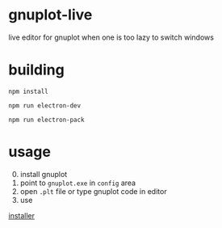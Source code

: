# gnuplot-live
live editor for gnuplot when one is too lazy to switch windows

# building

`npm install`

`npm run electron-dev`

`npm run electron-pack`

# usage

0. install gnuplot
1. point to `gnuplot.exe` in `config` area
2. open `.plt` file or type gnuplot code in editor
3. use

[installer](https://github.com/zeeshahmad/gnuplot-live/releases/download/v0.1.0/gnuplot-live.Setup.0.1.0.exe)
